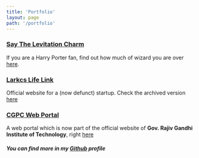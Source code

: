 ```yaml
---
title: 'Portfolio'
layout: page
path: '/portfolio'
---
```


### [Say The Levitation Charm](https://say-the-levitation-charm.netlify.com)
If you are a Harry Porter fan, find out how much of wizard you are over [here](https://say-the-levitation-charm.netlify.com).

### [Larkcs Life Link](https://abhinavdc.github.io/Larkcs-Official-Website/)
Official website for a (now defunct) startup. Check the archived version [here](https://abhinavdc.github.io/Larkcs-Official-Website/)

### [CGPC Web Portal](http://rit.ac.in/cgpcreg/index.html)
A web portal which is now part of the official website of **Gov. Rajiv Gandhi Institute of Technology**, right [here](http://rit.ac.in/cgpcreg/index.html)

#### _You can find more in my [Github](https://github.com/abhinavdc) profile_


